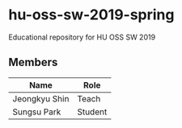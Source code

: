 # hu-oss-sw-2019-spring
Educational repository for HU OSS SW 2019

## Members

| Name | Role |
|------|------|
|Jeongkyu Shin | Teach |
|Sungsu Park   | Student | 

